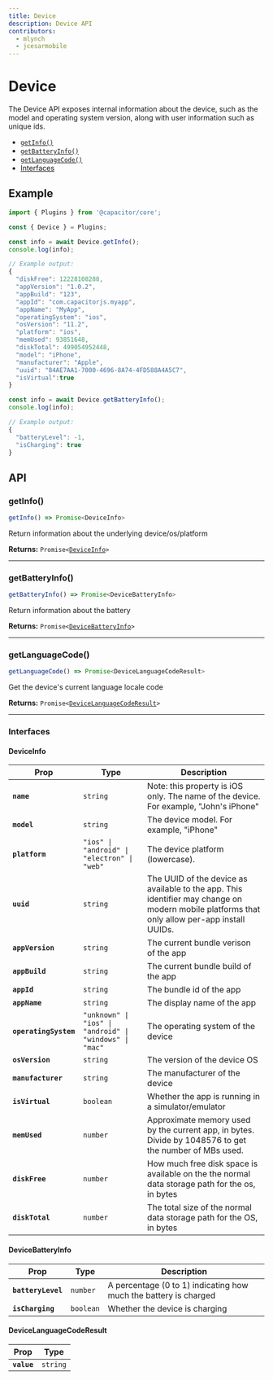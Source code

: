 ```yaml
---
title: Device
description: Device API
contributors:
  - mlynch
  - jcesarmobile
---
```


<plugin-platforms platforms="pwa,ios,android"></plugin-platforms>

# Device

The Device API exposes internal information about the device, such as the model and operating system version, along with user information
such as unique ids.

<docgen-index>

- [`getInfo()`](#getinfo)
- [`getBatteryInfo()`](#getbatteryinfo)
- [`getLanguageCode()`](#getlanguagecode)
- [Interfaces](#interfaces)

</docgen-index>

## Example

```typescript
import { Plugins } from '@capacitor/core';

const { Device } = Plugins;

const info = await Device.getInfo();
console.log(info);

// Example output:
{
  "diskFree": 12228108288,
  "appVersion": "1.0.2",
  "appBuild": "123",
  "appId": "com.capacitorjs.myapp",
  "appName": "MyApp",
  "operatingSystem": "ios",
  "osVersion": "11.2",
  "platform": "ios",
  "memUsed": 93851648,
  "diskTotal": 499054952448,
  "model": "iPhone",
  "manufacturer": "Apple",
  "uuid": "84AE7AA1-7000-4696-8A74-4FD588A4A5C7",
  "isVirtual":true
}

const info = await Device.getBatteryInfo();
console.log(info);

// Example output:
{
  "batteryLevel": -1,
  "isCharging": true
}
```

## API

<docgen-api>
<!--Update the source file JSDoc comments and rerun docgen to update the docs below-->

### getInfo()

```typescript
getInfo() => Promise<DeviceInfo>
```

Return information about the underlying device/os/platform

**Returns:** <code>Promise&lt;<a href="#deviceinfo">DeviceInfo</a>&gt;</code>

---

### getBatteryInfo()

```typescript
getBatteryInfo() => Promise<DeviceBatteryInfo>
```

Return information about the battery

**Returns:** <code>Promise&lt;<a href="#devicebatteryinfo">DeviceBatteryInfo</a>&gt;</code>

---

### getLanguageCode()

```typescript
getLanguageCode() => Promise<DeviceLanguageCodeResult>
```

Get the device's current language locale code

**Returns:** <code>Promise&lt;<a href="#devicelanguagecoderesult">DeviceLanguageCodeResult</a>&gt;</code>

---

### Interfaces

#### DeviceInfo

| Prop                  | Type                                                               | Description                                                                                                                                  |
| --------------------- | ------------------------------------------------------------------ | -------------------------------------------------------------------------------------------------------------------------------------------- |
| **`name`**            | <code>string</code>                                                | Note: this property is iOS only. The name of the device. For example, "John's iPhone"                                                        |
| **`model`**           | <code>string</code>                                                | The device model. For example, "iPhone"                                                                                                      |
| **`platform`**        | <code>"ios" \| "android" \| "electron" \| "web"</code>             | The device platform (lowercase).                                                                                                             |
| **`uuid`**            | <code>string</code>                                                | The UUID of the device as available to the app. This identifier may change on modern mobile platforms that only allow per-app install UUIDs. |
| **`appVersion`**      | <code>string</code>                                                | The current bundle verison of the app                                                                                                        |
| **`appBuild`**        | <code>string</code>                                                | The current bundle build of the app                                                                                                          |
| **`appId`**           | <code>string</code>                                                | The bundle id of the app                                                                                                                     |
| **`appName`**         | <code>string</code>                                                | The display name of the app                                                                                                                  |
| **`operatingSystem`** | <code>"unknown" \| "ios" \| "android" \| "windows" \| "mac"</code> | The operating system of the device                                                                                                           |
| **`osVersion`**       | <code>string</code>                                                | The version of the device OS                                                                                                                 |
| **`manufacturer`**    | <code>string</code>                                                | The manufacturer of the device                                                                                                               |
| **`isVirtual`**       | <code>boolean</code>                                               | Whether the app is running in a simulator/emulator                                                                                           |
| **`memUsed`**         | <code>number</code>                                                | Approximate memory used by the current app, in bytes. Divide by 1048576 to get the number of MBs used.                                       |
| **`diskFree`**        | <code>number</code>                                                | How much free disk space is available on the the normal data storage path for the os, in bytes                                               |
| **`diskTotal`**       | <code>number</code>                                                | The total size of the normal data storage path for the OS, in bytes                                                                          |

#### DeviceBatteryInfo

| Prop               | Type                 | Description                                                      |
| ------------------ | -------------------- | ---------------------------------------------------------------- |
| **`batteryLevel`** | <code>number</code>  | A percentage (0 to 1) indicating how much the battery is charged |
| **`isCharging`**   | <code>boolean</code> | Whether the device is charging                                   |

#### DeviceLanguageCodeResult

| Prop        | Type                |
| ----------- | ------------------- |
| **`value`** | <code>string</code> |

</docgen-api>
